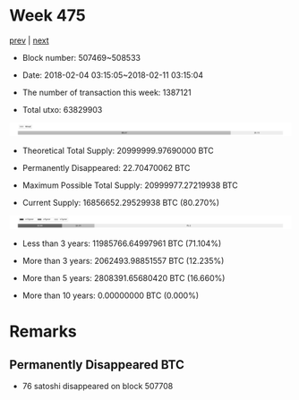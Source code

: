 # Week 475

[prev](week0474.md) | [next](week0476.md)

- Block number: 507469~508533

- Date: 2018-02-04 03:15:05~2018-02-11 03:15:04

- The number of transaction this week: 1387121

- Total utxo: 63829903

![](../images/mined_week0475.png)

- Theoretical Total Supply: 20999999.97690000 BTC

- Permanently Disappeared: 22.70470062 BTC

- Maximum Possible Total Supply: 20999977.27219938 BTC

- Current Supply: 16856652.29529938 BTC (80.270%)

![](../images/year_week0475.png)


- Less than 3 years: 11985766.64997961 BTC (71.104%)

- More than 3 years: 2062493.98851557 BTC (12.235%)

- More than 5 years: 2808391.65680420 BTC (16.660%)

- More than 10 years: 0.00000000 BTC (0.000%)

# Remarks

## Permanently Disappeared BTC

- 76 satoshi disappeared on block 507708

